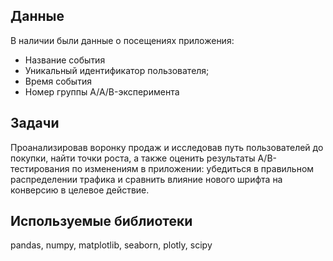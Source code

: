 ﻿## Данные

В наличии были данные о посещениях приложения:
* Название события
* Уникальный идентификатор пользователя;
* Время события
* Номер группы A/A/B-эксперимента

## Задачи

Проанализировав воронку продаж и исследовав путь пользователей до покупки, найти точки роста, 
а также оценить результаты A/B-тестирования по изменениям в приложении: убедиться в правильном распределении трафика и сравнить влияние нового шрифта на конверсию в целевое действие.

## Используемые библиотеки

pandas, numpy, matplotlib, seaborn, plotly, scipy


